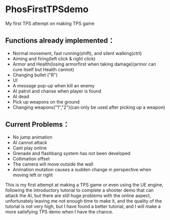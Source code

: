# PhosFirstTPSdemo
My first TPS attempt on making TPS game


## Functions already implemented：
- Normal movement, fast running(shift), and silent walking(ctrl)
- Aiming and firing(left click & right click)
- Armor and Health(losing armorfirst when taking damage)(armor can cure itself but Health cannot)
- Changing bullet ("R")
- UI
- A message pop-up  when kill an enemy
- AI patrol and chanse when player is found
- AI dead
- Pick up weapons on the ground
- Changing weapons("1","2")(can only be used after picking up a weapon)

## Current Problems：
- No jump animation
- AI cannot attack
- Cant play online
- Grenade and flashbang system has not been developed
- Collimation offset
- The camera will move outside the wall
- Animation mutation causes a sudden change in perspective when moving left or right


This is my first attempt at making a TPS game or even using the UE engine, following the introductory tutorial to complete a shooter demo that can attack the AI, but there are still huge problems with the online aspect, unfortunately leaving me not enough time to make it, and the quality of the tutorial is not very high, but I have found a better tutorial, and I will make a more satisfying TPS demo when I have the chance.
